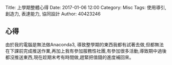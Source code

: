 Title: 上學期整體心得
Date: 2017-01-06 12:00
Category: Misc
Tags: 使用導引, 創造力, 表達能力, 協同設計
Author: 40423246

##   心得


由於我的電腦是無法做Anaconda3,
導致整學期的東西我都有試著去做,但都無法在下課前完成推送作業,再加上我有參加服務性社團,有參加很多活動,導致期中過後都沒推送東西,現在趁期末考有時間做,趕緊把值錢的進度補回來。


 